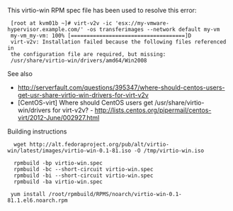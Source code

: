 This virtio-win RPM spec file has been used to resolve this error:

     [root at kvm01b ~]# virt-v2v -ic 'esx://my-vmware-hypervisor.example.com/' -os transferimages --network default my-vm
     my-vm_my-vm: 100% [====================================]D
     virt-v2v: Installation failed because the following files referenced in
     the configuration file are required, but missing:
     /usr/share/virtio-win/drivers/amd64/Win2008

See also

* http://serverfault.com/questions/395347/where-should-centos-users-get-usr-share-virtio-win-drivers-for-virt-v2v
* [CentOS-virt] Where should CentOS users get /usr/share/virtio-win/drivers for virt-v2v? - http://lists.centos.org/pipermail/centos-virt/2012-June/002927.html

Building instructions

      wget http://alt.fedoraproject.org/pub/alt/virtio-win/latest/images/virtio-win-0.1-81.iso -O /tmp/virtio-win.iso

      rpmbuild -bp virtio-win.spec
      rpmbuild -bc --short-circuit virtio-win.spec
      rpmbuild -bi --short-circuit virtio-win.spec
      rpmbuild -ba virtio-win.spec

 	 yum install /root/rpmbuild/RPMS/noarch/virtio-win-0.1-81.1.el6.noarch.rpm
